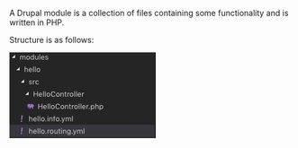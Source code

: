 A Drupal module is a collection of files containing some functionality and is written in PHP.



Structure is as follows:

<img src="https://github.com/riteshgaur/drupal-8-custom-module-hello/blob/master/Screenshot%202019-04-26%20at%207.52.53%20PM.png">
